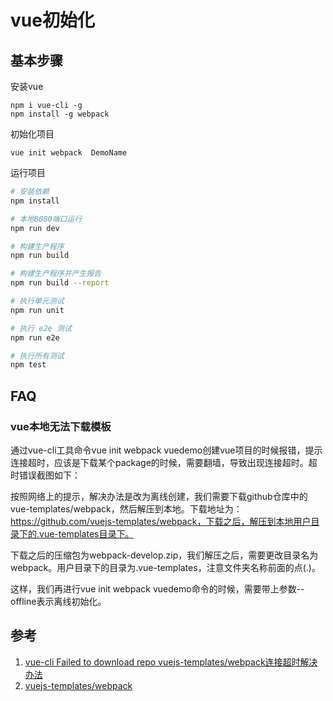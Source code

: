 # vue初始化

## 基本步骤

安装vue
```
npm i vue-cli -g
npm install -g webpack
```

初始化项目
```
vue init webpack  DemoName
```

运行项目

``` bash
# 安装依赖
npm install

# 本地8080端口运行
npm run dev

# 构建生产程序
npm run build

# 构建生产程序并产生报告
npm run build --report

# 执行单元测试
npm run unit

# 执行 e2e 测试
npm run e2e

# 执行所有测试
npm test
```

## FAQ
### vue本地无法下载模板

通过vue-cli工具命令vue init webpack vuedemo创建vue项目的时候报错，提示连接超时，应该是下载某个package的时候，需要翻墙，导致出现连接超时。超时错误截图如下：



按照网络上的提示，解决办法是改为离线创建，我们需要下载github仓库中的vue-templates/webpack，然后解压到本地。下载地址为：https://github.com/vuejs-templates/webpack，下载之后，解压到本地用户目录下的.vue-templates目录下。



下载之后的压缩包为webpack-develop.zip，我们解压之后，需要更改目录名为webpack。用户目录下的目录为.vue-templates，注意文件夹名称前面的点(.)。

这样，我们再进行vue init webpack vuedemo命令的时候，需要带上参数--offline表示离线初始化。


## 参考
1. [vue-cli Failed to download repo vuejs-templates/webpack连接超时解决办法](https://blog.csdn.net/feinifi/article/details/104578546)
2. [vuejs-templates/webpack](https://github.com/vuejs-templates/webpack)